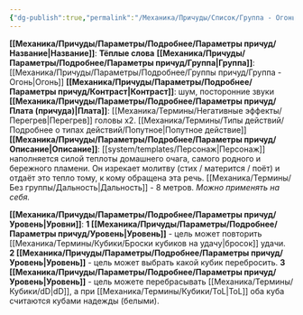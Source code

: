 ```yaml
---
{"dg-publish":true,"permalink":"/Механика/Причуды/Список/Группа - Огонь/Тёплые слова/","noteIcon":"","created":"2025-08-21T13:47:49.925+03:00","updated":"2025-09-04T08:06:55.289+03:00"}
---
```


**[[Механика/Причуды/Параметры/Подробнее/Параметры причуд/Название\|Название]]**: **Тёплые слова**
**[[Механика/Причуды/Параметры/Подробнее/Параметры причуд/Группа\|Группа]]**: [[Механика/Причуды/Параметры/Подробнее/Группы причуд/Группа - Огонь\|Огонь]] 
**[[Механика/Причуды/Параметры/Подробнее/Параметры причуд/Контраст\|Контраст]]**: шум, посторонние звуки
**[[Механика/Причуды/Параметры/Подробнее/Параметры причуд/Плата (причуда)\|Плата]]**: [[Механика/Термины/Негативные эффекты/Перегрев\|Перегрев]] головы х2. [[Механика/Термины/Типы действий/Подробнее о типах действий/Попутное\|Попутное действие]]
**[[Механика/Причуды/Параметры/Подробнее/Параметры причуд/Описание\|Описание]]**: [[system/templates/Персонаж\|Персонаж]] наполняется силой теплоты домашнего очага, самого родного и бережного пламени. Он изрекает молитву (стих / матерится / поёт) и отдаёт это тепло тому, к кому обращена эта речь. [[Механика/Термины/Без группы/Дальность\|Дальность]] - 8 метров. *Можно применять на себя.*

**[[Механика/Причуды/Параметры/Подробнее/Параметры причуд/Уровень\|Уровни]]**:
**1 [[Механика/Причуды/Параметры/Подробнее/Параметры причуд/Уровень\|Уровень]]** - цель может повторить [[Механика/Термины/Кубики/Броски кубиков на удачу\|бросок]] удачи. 
**2 [[Механика/Причуды/Параметры/Подробнее/Параметры причуд/Уровень\|Уровень]]** - цель может выбрать какой кубик перебросить.
**3 [[Механика/Причуды/Параметры/Подробнее/Параметры причуд/Уровень\|Уровень]]** - цель можете перебрасывать [[Механика/Термины/Кубики/dD\|dD]], а при [[Механика/Термины/Кубики/ToL\|ToL]] оба куба считаются кубами надежды (белыми).